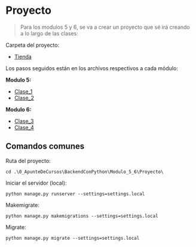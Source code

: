 # Proyecto

> Para los modulos 5 y 6, se va a crear un proyecto que sé irá creando a lo largo de las clases:


Carpeta del proyecto:

- [Tienda](Proyecto)

Los pasos seguidos están en los archivos respectivos a cada módulo:

__Modulo 5:__

- [Clase_1](Proyecto_Clase_1.md)
- [Clase_2](Proyecto_Clase_2.md)

__Modulo 6:__

- [Clase_3](Proyecto_Clase_3.md)
- [Clase_4](Proyecto_Clase_4.md)

## Comandos comunes

Ruta del proyecto:

```commandline
cd .\0_ApunteDeCursos\BackendConPython\Modulo_5_6\Proyecto\
```

Iniciar el servidor (local):

```commandline
python manage.py runserver --settings=settings.local
```

Makemigrate:

```commandline
python manage.py makemigrations --settings=settings.local
```

Migrate:
```commandline
python manage.py migrate --settings=settings.local
```